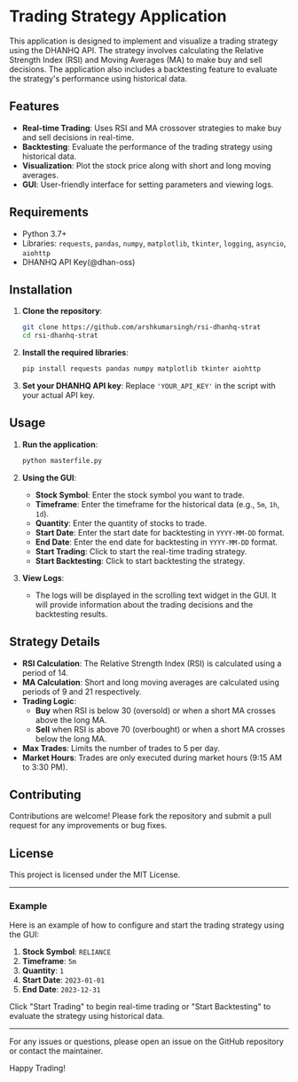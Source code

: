 # Trading Strategy Application

This application is designed to implement and visualize a trading strategy using the DHANHQ API. The strategy involves calculating the Relative Strength Index (RSI) and Moving Averages (MA) to make buy and sell decisions. The application also includes a backtesting feature to evaluate the strategy's performance using historical data.

## Features

- **Real-time Trading**: Uses RSI and MA crossover strategies to make buy and sell decisions in real-time.
- **Backtesting**: Evaluate the performance of the trading strategy using historical data.
- **Visualization**: Plot the stock price along with short and long moving averages.
- **GUI**: User-friendly interface for setting parameters and viewing logs.

## Requirements

- Python 3.7+
- Libraries: `requests`, `pandas`, `numpy`, `matplotlib`, `tkinter`, `logging`, `asyncio`, `aiohttp`
- DHANHQ API Key(@dhan-oss)

## Installation

1. **Clone the repository**:
   ```sh
   git clone https://github.com/arshkumarsingh/rsi-dhanhq-strat
   cd rsi-dhanhq-strat
   ```

2. **Install the required libraries**:
   ```sh
   pip install requests pandas numpy matplotlib tkinter aiohttp
   ```

3. **Set your DHANHQ API key**:
   Replace `'YOUR_API_KEY'` in the script with your actual API key.

## Usage

1. **Run the application**:
   ```sh
   python masterfile.py
   ```

2. **Using the GUI**:
   - **Stock Symbol**: Enter the stock symbol you want to trade.
   - **Timeframe**: Enter the timeframe for the historical data (e.g., `5m`, `1h`, `1d`).
   - **Quantity**: Enter the quantity of stocks to trade.
   - **Start Date**: Enter the start date for backtesting in `YYYY-MM-DD` format.
   - **End Date**: Enter the end date for backtesting in `YYYY-MM-DD` format.
   - **Start Trading**: Click to start the real-time trading strategy.
   - **Start Backtesting**: Click to start backtesting the strategy.

3. **View Logs**:
   - The logs will be displayed in the scrolling text widget in the GUI. It will provide information about the trading decisions and the backtesting results.

## Strategy Details

- **RSI Calculation**: The Relative Strength Index (RSI) is calculated using a period of 14.
- **MA Calculation**: Short and long moving averages are calculated using periods of 9 and 21 respectively.
- **Trading Logic**:
  - **Buy** when RSI is below 30 (oversold) or when a short MA crosses above the long MA.
  - **Sell** when RSI is above 70 (overbought) or when a short MA crosses below the long MA.
- **Max Trades**: Limits the number of trades to 5 per day.
- **Market Hours**: Trades are only executed during market hours (9:15 AM to 3:30 PM).

## Contributing

Contributions are welcome! Please fork the repository and submit a pull request for any improvements or bug fixes.

## License

This project is licensed under the MIT License.

---

### Example

Here is an example of how to configure and start the trading strategy using the GUI:

1. **Stock Symbol**: `RELIANCE`
2. **Timeframe**: `5m`
3. **Quantity**: `1`
4. **Start Date**: `2023-01-01`
5. **End Date**: `2023-12-31`

Click "Start Trading" to begin real-time trading or "Start Backtesting" to evaluate the strategy using historical data.

---

For any issues or questions, please open an issue on the GitHub repository or contact the maintainer.

Happy Trading!

